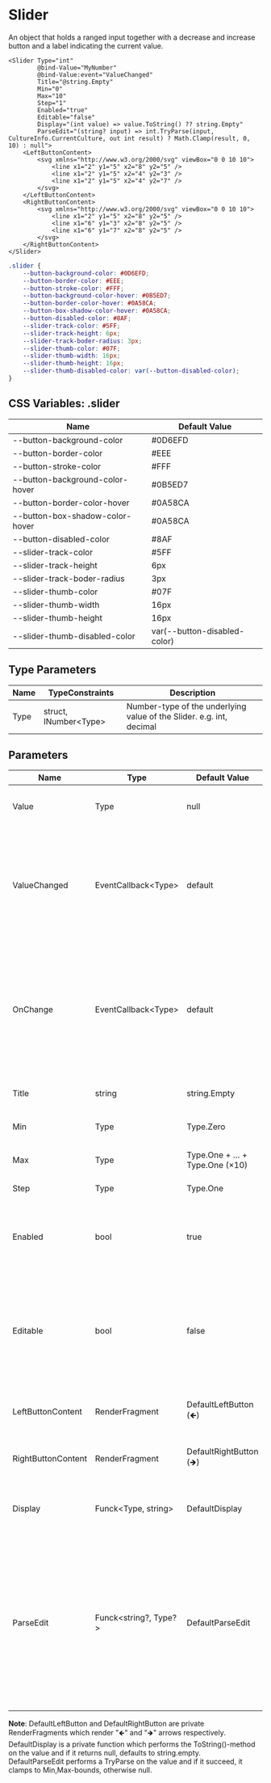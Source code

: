 ﻿# Slider

An object that holds a ranged input together with a decrease and increase button and a label indicating the current value.

```razor
<Slider Type="int"
        @bind-Value="MyNumber"
        @bind-Value:event="ValueChanged"
        Title="@string.Empty"
        Min="0"
        Max="10"
        Step="1"
        Enabled="true"
        Editable="false"
        Display="(int value) => value.ToString() ?? string.Empty"
        ParseEdit="(string? input) => int.TryParse(input, CultureInfo.CurrentCulture, out int result) ? Math.Clamp(result, 0, 10) : null">
    <LeftButtonContent>
        <svg xmlns="http://www.w3.org/2000/svg" viewBox="0 0 10 10">
            <line x1="2" y1="5" x2="8" y2="5" />
            <line x1="2" y1="5" x2="4" y2="3" />
            <line x1="2" y1="5" x2="4" y2="7" />
        </svg>
    </LeftButtonContent>
    <RightButtonContent>
        <svg xmlns="http://www.w3.org/2000/svg" viewBox="0 0 10 10">
            <line x1="2" y1="5" x2="8" y2="5" />
            <line x1="6" y1="3" x2="8" y2="5" />
            <line x1="6" y1="7" x2="8" y2="5" />
        </svg>
    </RightButtonContent>
</Slider>
```

```css
.slider {
    --button-background-color: #0D6EFD;
    --button-border-color: #EEE;
    --button-stroke-color: #FFF;
    --button-background-color-hover: #0B5ED7;
    --button-border-color-hover: #0A58CA;
    --button-box-shadow-color-hover: #0A58CA;
    --button-disabled-color: #8AF;
    --slider-track-color: #5FF;
    --slider-track-height: 6px;
    --slider-track-boder-radius: 3px;
    --slider-thumb-color: #07F;
    --slider-thumb-width: 16px;
    --slider-thumb-height: 16px;
    --slider-thumb-disabled-color: var(--button-disabled-color);
}
```


## CSS Variables: .slider

| **Name**                        | **Default Value**            |
| ------------------------------- | ---------------------------- |
| --button-background-color       | #0D6EFD                      |
| --button-border-color           | #EEE                         |
| --button-stroke-color           | #FFF                         |
| --button-background-color-hover | #0B5ED7                      |
| --button-border-color-hover     | #0A58CA                      |
| --button-box-shadow-color-hover | #0A58CA                      |
| --button-disabled-color         | #8AF                         |
| --slider-track-color            | #5FF                         |
| --slider-track-height           | 6px                          |
| --slider-track-boder-radius     | 3px                          |
| --slider-thumb-color            | #07F                         |
| --slider-thumb-width            | 16px                         |
| --slider-thumb-height           | 16px                         |
| --slider-thumb-disabled-color   | var(--button-disabled-color) |


## Type Parameters

| **Name** | **TypeConstraints**         |  **Description**                                                     |
| -------- | --------------------------- | -------------------------------------------------------------------- |
| Type     | struct, INumber&lt;Type&gt; | Number-type of the underlying value of the Slider. e.g. int, decimal |


## Parameters

| **Name**           | **Type**                    | **Default Value**             | **Description**                                                                                                                                                                                                  |
| ------------------ | --------------------------- | ----------------------------- | ---------------------------------------------------------------------------------------------------------------------------------------------------------------------------------------------------------------- |
| Value              | Type                        | null                          | Value of the Slider. Should be used as two-way-binding.                                                                                                                                                          |
| ValueChanged       | EventCallback&lt;Type&gt;   | default                       | Invokes every time Value get changed with: LeftButton, RightButton, Slider or EditField. This or *OnChange* can be used for two-way-binding.                                                                     |
| OnChange           | EventCallback&lt;Type&gt;   | default                       | Invokes every time Value get changed with: LeftButton, RightButton, Slider (only on release) or EditField. This or *ValueChanged* can be used for two-way-binding.                                               |
| Title              | string                      | string.Empty                  | An optional label. Default is string.Empty                                                                                                                                                                       |
| Min                | Type                        | Type.Zero                     | Slider lower bounds. Default is 0.                                                                                                                                                                               |
| Max                | Type                        | Type.One + … + Type.One (×10) | Slider upper bounds. Default is 10.                                                                                                                                                                              |
| Step               | Type                        | Type.One                      | Slider precision. Default is 1.                                                                                                                                                                                  |
| Enabled            | bool                        | true                          | Enables or disables the controls (left-button, right-button, slider-thumb). Default is true.                                                                                                                     |
| Editable           | bool                        | false                         | Indicates if the user is able to edit the number directly. Technically the number is displayed in a input field instead of a label. Dafault is false.                                                            |
| LeftButtonContent  | RenderFragment              | DefaultLeftButton (🡸)        | Content inside the left Button. Default is a svg showing "🡸".                                                                                                                                                   |
| RightButtonContent | RenderFragment              | DefaultRightButton (🡺)       | Content inside the right Button. Default is a svg showing "🡺".                                                                                                                                                  |
| Display            | Funck&lt;Type, string&gt;   | DefaultDisplay                | The way the value should be printed. Default is value.ToString().                                                                                                                                                |
| ParseEdit          | Funck&lt;string?, Type?&gt; | DefaultParseEdit              | It should get the content of the edit field as string and return the appropriated number. It should return null if the value is not valid. Default try parses number and when succeed, clamps to Min,Max-bounds. |

**Note**: 
DefaultLeftButton and DefaultRightButton are private RenderFragments which render "🡸" and "🡺" arrows respectively.  
DefaultDisplay is a private function which performs the ToString()-method on the value and if it returns null, defaults to string.empty.  
DefaultParseEdit performs a TryParse on the value and if it succeed, it clamps to Min,Max-bounds, otherwise null.  
